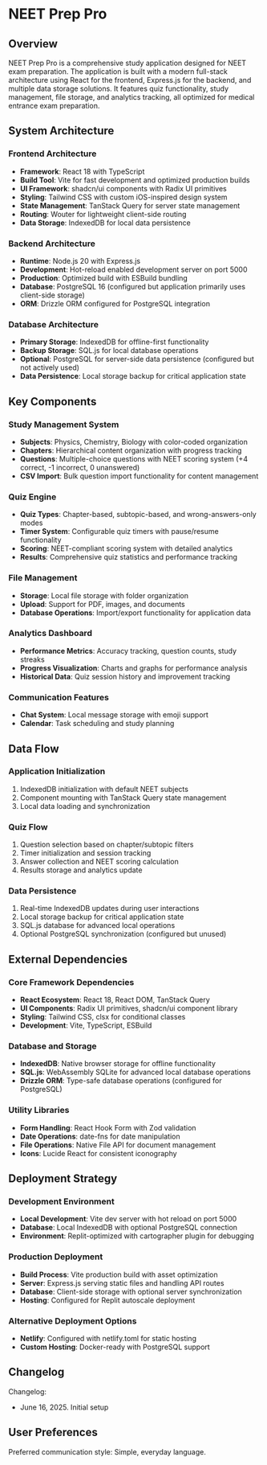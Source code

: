 # NEET Prep Pro

## Overview

NEET Prep Pro is a comprehensive study application designed for NEET exam preparation. The application is built with a modern full-stack architecture using React for the frontend, Express.js for the backend, and multiple data storage solutions. It features quiz functionality, study management, file storage, and analytics tracking, all optimized for medical entrance exam preparation.

## System Architecture

### Frontend Architecture
- **Framework**: React 18 with TypeScript
- **Build Tool**: Vite for fast development and optimized production builds
- **UI Framework**: shadcn/ui components with Radix UI primitives
- **Styling**: Tailwind CSS with custom iOS-inspired design system
- **State Management**: TanStack Query for server state management
- **Routing**: Wouter for lightweight client-side routing
- **Data Storage**: IndexedDB for local data persistence

### Backend Architecture
- **Runtime**: Node.js 20 with Express.js
- **Development**: Hot-reload enabled development server on port 5000
- **Production**: Optimized build with ESBuild bundling
- **Database**: PostgreSQL 16 (configured but application primarily uses client-side storage)
- **ORM**: Drizzle ORM configured for PostgreSQL integration

### Database Architecture
- **Primary Storage**: IndexedDB for offline-first functionality
- **Backup Storage**: SQL.js for local database operations
- **Optional**: PostgreSQL for server-side data persistence (configured but not actively used)
- **Data Persistence**: Local storage backup for critical application state

## Key Components

### Study Management System
- **Subjects**: Physics, Chemistry, Biology with color-coded organization
- **Chapters**: Hierarchical content organization with progress tracking
- **Questions**: Multiple-choice questions with NEET scoring system (+4 correct, -1 incorrect, 0 unanswered)
- **CSV Import**: Bulk question import functionality for content management

### Quiz Engine
- **Quiz Types**: Chapter-based, subtopic-based, and wrong-answers-only modes
- **Timer System**: Configurable quiz timers with pause/resume functionality
- **Scoring**: NEET-compliant scoring system with detailed analytics
- **Results**: Comprehensive quiz statistics and performance tracking

### File Management
- **Storage**: Local file storage with folder organization
- **Upload**: Support for PDF, images, and documents
- **Database Operations**: Import/export functionality for application data

### Analytics Dashboard
- **Performance Metrics**: Accuracy tracking, question counts, study streaks
- **Progress Visualization**: Charts and graphs for performance analysis
- **Historical Data**: Quiz session history and improvement tracking

### Communication Features
- **Chat System**: Local message storage with emoji support
- **Calendar**: Task scheduling and study planning

## Data Flow

### Application Initialization
1. IndexedDB initialization with default NEET subjects
2. Component mounting with TanStack Query state management
3. Local data loading and synchronization

### Quiz Flow
1. Question selection based on chapter/subtopic filters
2. Timer initialization and session tracking
3. Answer collection and NEET scoring calculation
4. Results storage and analytics update

### Data Persistence
1. Real-time IndexedDB updates during user interactions
2. Local storage backup for critical application state
3. SQL.js database for advanced local operations
4. Optional PostgreSQL synchronization (configured but unused)

## External Dependencies

### Core Framework Dependencies
- **React Ecosystem**: React 18, React DOM, TanStack Query
- **UI Components**: Radix UI primitives, shadcn/ui component library
- **Styling**: Tailwind CSS, clsx for conditional classes
- **Development**: Vite, TypeScript, ESBuild

### Database and Storage
- **IndexedDB**: Native browser storage for offline functionality
- **SQL.js**: WebAssembly SQLite for advanced local database operations
- **Drizzle ORM**: Type-safe database operations (configured for PostgreSQL)

### Utility Libraries
- **Form Handling**: React Hook Form with Zod validation
- **Date Operations**: date-fns for date manipulation
- **File Operations**: Native File API for document management
- **Icons**: Lucide React for consistent iconography

## Deployment Strategy

### Development Environment
- **Local Development**: Vite dev server with hot reload on port 5000
- **Database**: Local IndexedDB with optional PostgreSQL connection
- **Environment**: Replit-optimized with cartographer plugin for debugging

### Production Deployment
- **Build Process**: Vite production build with asset optimization
- **Server**: Express.js serving static files and handling API routes
- **Database**: Client-side storage with optional server synchronization
- **Hosting**: Configured for Replit autoscale deployment

### Alternative Deployment Options
- **Netlify**: Configured with netlify.toml for static hosting
- **Custom Hosting**: Docker-ready with PostgreSQL support

## Changelog

Changelog:
- June 16, 2025. Initial setup

## User Preferences

Preferred communication style: Simple, everyday language.
